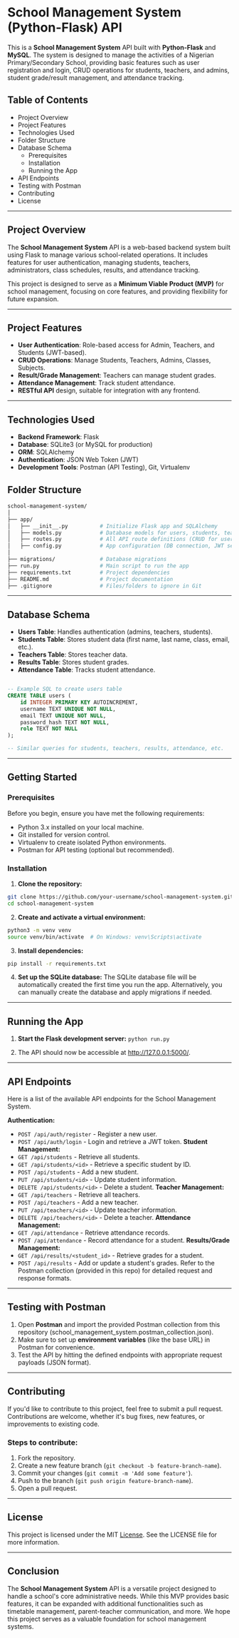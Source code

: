 # School Management System (Python-Flask) API

This is a **School Management System** API built with **Python-Flask** and **MySQL**. The system is designed to manage the activities of a Nigerian Primary/Secondary School, providing basic features such as user registration and login, CRUD operations for students, teachers, and admins, student grade/result management, and attendance tracking.

## Table of Contents

- Project Overview
- Project Features
- Technologies Used
- Folder Structure
- Database Schema
    + Prerequisites
    + Installation
    + Running the App
- API Endpoints
- Testing with Postman
- Contributing
- License

***

## Project Overview

The **School Management System** API is a web-based backend system built using Flask to manage various school-related operations. It includes features for user authentication, managing students, teachers, administrators, class schedules, results, and attendance tracking.

This project is designed to serve as a **Minimum Viable Product (MVP)** for school management, focusing on core features, and providing flexibility for future expansion.

***

## Project Features

- **User Authentication**: Role-based access for Admin, Teachers, and Students (JWT-based).
- **CRUD Operations**: Manage Students, Teachers, Admins, Classes, Subjects.
- **Result/Grade Management**: Teachers can manage student grades.
- **Attendance Management**: Track student attendance.
- **RESTful API** design, suitable for integration with any frontend.

***

## Technologies Used

- **Backend Framework**: Flask
- **Database**: SQLite3 (or MySQL for production)
- **ORM**: SQLAlchemy
- **Authentication**: JSON Web Token (JWT)
- **Development Tools**: Postman (API Testing), Git, Virtualenv


## Folder Structure

```bash
school-management-system/
│
├── app/
│   ├── __init__.py          # Initialize Flask app and SQLAlchemy
│   ├── models.py            # Database models for users, students, teachers, etc.
│   ├── routes.py            # All API route definitions (CRUD for users, students, etc.)
│   ├── config.py            # App configuration (DB connection, JWT secret, etc.)
│
├── migrations/              # Database migrations
├── run.py                   # Main script to run the app
├── requirements.txt         # Project dependencies
├── README.md                # Project documentation
├── .gitignore               # Files/folders to ignore in Git
```

***

## Database Schema

- **Users Table**: Handles authentication (admins, teachers, students).
- **Students Table**: Stores student data (first name, last name, class, email, etc.).
- **Teachers Table**: Stores teacher data.
- **Results Table**: Stores student grades.
- **Attendance Table**: Tracks student attendance.

```sql

-- Example SQL to create users table
CREATE TABLE users (
    id INTEGER PRIMARY KEY AUTOINCREMENT,
    username TEXT UNIQUE NOT NULL,
    email TEXT UNIQUE NOT NULL,
    password_hash TEXT NOT NULL,
    role TEXT NOT NULL
);

-- Similar queries for students, teachers, results, attendance, etc.
```

***

## Getting Started

### Prerequisites

Before you begin, ensure you have met the following requirements:

- Python 3.x installed on your local machine.
- Git installed for version control.
- Virtualenv to create isolated Python environments.
- Postman for API testing (optional but recommended).

### Installation
1. **Clone the repository:**
```bash
git clone https://github.com/your-username/school-management-system.git
cd school-management-system
```

2. **Create and activate a virtual environment:**
```bash
python3 -m venv venv
source venv/bin/activate  # On Windows: venv\Scripts\activate
```

3. **Install dependencies:**
```bash
pip install -r requirements.txt
```

4. **Set up the SQLite database:** The SQLite database file will be automatically created the first time you run the app.  Alternatively, you can manually create the database and apply migrations if needed.

***

## Running the App

1. **Start the Flask development server:**  `python run.py`

2. The API should now be accessible at http://127.0.0.1:5000/.

***

## API Endpoints

Here is a list of the available API endpoints for the School Management System.

**Authentication:**
- `POST /api/auth/register` - Register a new user.
- `POST /api/auth/login` - Login and retrieve a JWT token.
**Student Management:**
- `GET /api/students` - Retrieve all students.
- `GET /api/students/<id>` - Retrieve a specific student by ID.
- `POST /api/students` - Add a new student.
- `PUT /api/students/<id>` - Update student information.
- `DELETE /api/students/<id>` - Delete a student.
**Teacher Management:**
- `GET /api/teachers` - Retrieve all teachers.
- `POST /api/teachers` - Add a new teacher.
- `PUT /api/teachers/<id>` - Update teacher information.
- `DELETE /api/teachers/<id>` - Delete a teacher.
**Attendance Management:**
- `GET /api/attendance` - Retrieve attendance records.
- `POST /api/attendance` - Record attendance for a student.
**Results/Grade Management:**
- `GET /api/results/<student_id>` - Retrieve grades for a student.
- `POST /api/results` - Add or update a student's grades.
Refer to the Postman collection (provided in this repo) for detailed request and response formats.

***

## Testing with Postman

1. Open **Postman** and import the provided Postman collection from this repository (school_management_system.postman_collection.json).
2. Make sure to set up **environment variables** (like the base URL) in Postman for convenience.
3. Test the API by hitting the defined endpoints with appropriate request payloads (JSON format).

***

## Contributing

If you'd like to contribute to this project, feel free to submit a pull request. Contributions are welcome, whether it's bug fixes, new features, or improvements to existing code.

### Steps to contribute:

1. Fork the repository.
2. Create a new feature branch (`git checkout -b feature-branch-name`).
3. Commit your changes (`git commit -m 'Add some feature'`).
4. Push to the branch (`git push origin feature-branch-name`).
5. Open a pull request.

***

## License
This project is licensed under the MIT [License](#). See the LICENSE file for more information.

***

## Conclusion
The **School Management System** API is a versatile project designed to handle a school's core administrative needs. While this MVP provides basic features, it can be expanded with additional functionalities such as timetable management, parent-teacher communication, and more. We hope this project serves as a valuable foundation for school management systems.

